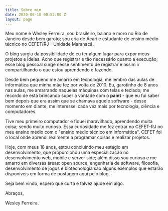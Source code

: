 ```yaml
---
title: Sobre mim
date: 2020-06-18 00:52:00 Z
layout: page
---
```


Meu nome é Wesley Ferreira, sou brasileiro, baiano e moro no Rio de Janeiro desde bem garoto; sou cria de Ácari e estudante de ensino médio técnico no CEFET/RJ - Unidade Maranacã.

O blog surgiu da possibilidade de eu ter algum lugar para expor meus projetos e ideias. Acho que registrar é tão necessário quanto a execução; esse blog pessoal surge nesse sentimento de registrar e assim ir compartilhando o que estou aprendendo e fazendo.

Desde bem pequeno me amarro em tecnologia, me lembro das aulas de informática que minha mãe fez por volta de 2010. Eu, garotinho de 8 anos nas aulas, me amarrando naquelas máquinas com telas e teclado; me recordo de está brincando super a vontade com o **paint** - que eu fui saber bem depois que era assim que se chamava aquele software - desse momento em diante, me interessei cada vez mais por tecnologia, ciência e computadores. 

Tive meu primeiro computador e fiquei maravilhado, aprendendo muita coisa; sendo muito curioso. Essa curiosidade me fez entrar no CEFET-RJ no meu ensino médio com o "ensino médio técnico em informática". CEFET foi o local onde aprendi realmente a programar coisas e realizar projetos. 

Hoje, com meus 18 anos, estou concluindo meu estágio em desenvolvimento, que proporcionou uma especialização no desenvolvimento web, mobile e server side; além disso sou curioso e me amarro em diversas áreas: open source, engenharia de software, filosofia, desenvolvimento de jogos e biotecnologia são alguns exemplos que estarão disponíveis em forma de postagem aqui pelo blog. 

Seja bem vindo, espero que curta e talvez ajude em algo. 

Abraços,

Wesley Ferreira.



